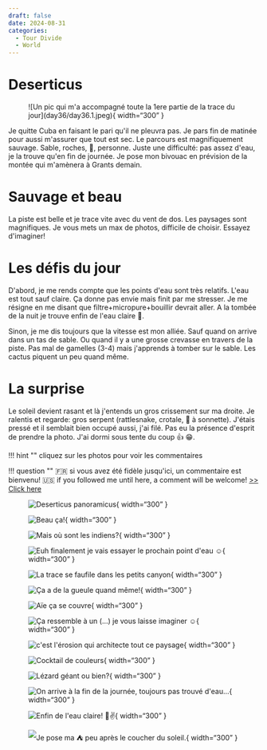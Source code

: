 ```yaml
---
draft: false 
date: 2024-08-31
categories:
  - Tour Divide
  - World
---
```


#  Deserticus

<figure markdown>
![Un pic qui m'a accompagné toute la 1ere partie de la trace du jour](day36/day36.1.jpeg){ width=“300” }
</figure>

Je quitte Cuba en faisant le pari qu'il ne pleuvra pas. Je pars fin de matinée pour aussi m'assurer que tout est sec. Le parcours est magnifiquement sauvage. Sable, roches, 🌵, personne. Juste une difficulté: pas assez d'eau, je la trouve qu'en fin de journée. Je pose mon bivouac en prévision de la montée qui m'amènera à Grants demain.

<!-- more -->


# Sauvage et beau

La piste est belle et je trace vite avec du vent de dos. Les paysages sont magnifiques. Je vous mets un max de photos, difficile de choisir. Essayez d'imaginer!

# Les défis du jour

D'abord, je me rends compte que les points d'eau sont très relatifs. L'eau est tout sauf claire. Ça donne pas envie mais finit par me stresser. Je me résigne en me disant que filtre+micropure+bouillir devrait aller. A la tombée de la nuit je trouve enfin de l'eau claire 🙏. 

Sinon, je me dis toujours que la vitesse est mon alliée. Sauf quand on arrive dans un tas de sable. Ou quand il y a une grosse crevasse en travers de la piste. Pas mal de gamelles (3-4) mais j'apprends à tomber sur le sable. Les cactus piquent un peu quand même.

# La surprise

Le soleil devient rasant et là j'entends un gros crissement sur ma droite. Je ralentis et regarde: gros serpent (rattlesnake, crotale, 🐍 à sonnette). J'étais pressé et il semblait bien occupé aussi, j'ai filé. Pas eu la présence d'esprit de prendre la photo. J'ai dormi sous tente du coup 👍 😁.


!!! hint ""
    cliquez sur les photos pour voir les commentaires

!!! question ""
    🇫🇷 si vous avez été fidèle jusqu'ici, un commentaire est bienvenu! 🇺🇸 if you followed me until here, a comment will be welcome! [>> Click here](https://forms.office.com/r/5TiedXLRaN)

<figure markdown>

![Deserticus panoramicus](day36/day36.2.jpeg){ width=“300” }

![Beau ça!](day36/day36.3.jpeg){ width=“300” }

![Mais où sont les indiens?](day36/day36.4.jpeg){ width=“300” }

![Euh finalement je vais essayer le prochain point d'eau ☺️](day36/day36.5.jpeg){ width=“300” }

![La trace se faufile dans les petits canyon](day36/day36.6.jpeg){ width=“300” }

![Ça a de la gueule quand même!](day36/day36.7.jpeg){ width=“300” }

![Aïe ça se couvre](day36/day36.8.jpeg){ width=“300” }

![Ça ressemble à un (...) je vous laisse imaginer ☺️](day36/day36.9.jpeg){ width=“300” }

![c'est l'érosion qui architecte tout ce paysage](day36/day36.10.jpeg){ width=“300” }

![Cocktail de couleurs](day36/day36.11.jpeg){ width=“300” }

![Lézard géant ou bien?](day36/day36.12.jpeg){ width=“300” }

![On arrive à la fin de la journée, toujours pas trouvé d'eau...](day36/day36.13.jpeg){ width=“300” }

![Enfin de l'eau claire! 🙏✌️](day36/day36.14.jpeg){ width=“300” }

![Je pose ma ⛺️ peu après le coucher du soleil.](day36/day36.15.jpeg){ width=“300” }

</figure>


